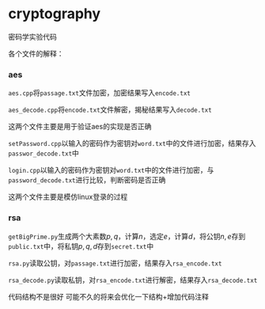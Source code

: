 # cryptography
密码学实验代码

各个文件的解释：

### aes

`aes.cpp`将`passage.txt`文件加密，加密结果写入`encode.txt`

`aes_decode.cpp`将`encode.txt`文件解密，揭秘结果写入`decode.txt`

这两个文件主要是用于验证aes的实现是否正确

`setPassword.cpp`以输入的密码作为密钥对`word.txt`中的文件进行加密，结果存入`passwor_decode.txt`中

`login.cpp`以输入的密码作为密钥对`word.txt`中的文件进行加密，与`password_decode.txt`进行比较，判断密码是否正确

这两个文件主要是模仿linux登录的过程

### rsa

`getBigPrime.py`生成两个大素数$p,q$，计算$n$，选定$e$，计算$d$，将公钥$n,e$存到`public.txt`中，将私钥$p,q,d$存到`secret.txt`中

`rsa.py`读取公钥，对`passage.txt`进行加密，结果存入`rsa_encode.txt`

`rsa_decode.py`读取私钥，对`rsa_encode.txt`进行解密，结果存入`rsa_decode.txt`





代码结构不是很好 可能不久的将来会优化一下结构+增加代码注释
